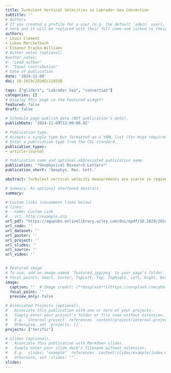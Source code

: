 ```yaml
---
title: Turbulent Vertical Velocities in Labrador Sea Convection
subtitle: ''
# Authors
# If you created a profile for a user (e.g. the default `admin` user), write the username (folder name)
# here and it will be replaced with their full name and linked to their profile.
authors:
- Louis Clément
- Lukas Merckelbach
- Eleanor Frajka-Williams
# Author notes (optional)
#author_notes:
#- "Lead author"
#- "Equal contribution"
# Date of publication
date: '2024-11-09'
doi: 10.1029/2024GL110318

tags: ["gliders", "Labrador Sea", "convection"]
categories: []
# Display this page in the Featured widget?
featured: false
draft: false

# Schedule page publish date (NOT publication's date).
publishDate: '2024-11-09T12:00:00.0Z'

# Publication type.
# Accepts a single type but formatted as a YAML list (for Hugo requirements).
# Enter a publication type from the CSL standard.
publication_types:
- article-journal

# Publication name and optional abbreviated publication name.
publication: '*Geophysical Research Letters*'
publication_short: 'Geophys. Res. Lett.'

abstract: Turbulent vertical velocity measurements are scarce in regions prone to convection such as the Labrador Sea, which hinders our understanding of deep convection dynamics. Vertical velocity, w \$w\$, is retrieved from wintertime glider deployments in the convective region. From w \$w\$, downward convective plumes of dense waters are identified. These plumes only cover a small fraction of the convective area. Throughout the convective area, the standard deviation of w \$w\$ agrees with scaling relations for the atmospheric surface and boundary layers. It initially depends on surface buoyancy loss in winter, and later, on wind stress after mid-March. Both periods are characterized by positive turbulent vertical buoyancy flux. During convective periods in winter, the positive buoyancy flux is mostly forced by surface heat loss. After mid-March, when buoyancy loss to the atmosphere is reduced, the positive buoyancy flux results from a restratifying upward freshwater flux, potentially of lateral origins and without much atmospheric influence.

# Summary. An optional shortened abstract.
summary: 

# Custom links (uncomment lines below)
# links:
# - name: Custom Link
#   url: http://example.org
url_pdf: "https://agupubs.onlinelibrary.wiley.com/doi/epdf/10.1029/2024GL110318"
url_code: ''
url_dataset: ''
url_poster: ''
url_project: ''
url_slides: ''
url_source: ''
url_video: ''


# Featured image
# To use, add an image named `featured.jpg/png` to your page's folder.
# Focal points: Smart, Center, TopLeft, Top, TopRight, Left, Right, BottomLeft, Bottom, BottomRight.
image:
  caption: ''  #'Image credit: [**Unsplash**](https://unsplash.com/photos/jdD8gXaTZsc)'
  focal_point: ''
  preview_only: false

# Associated Projects (optional).
#   Associate this publication with one or more of your projects.
#   Simply enter your project's folder or file name without extension.
#   E.g. `internal-project` references `content/project/internal-project/index.md`.
#   Otherwise, set `projects: []`.
projects: ["terific"]

# Slides (optional).
#   Associate this publication with Markdown slides.
#   Simply enter your slide deck's filename without extension.
#   E.g. `slides: "example"` references `content/slides/example/index.md`.
#   Otherwise, set `slides: ""`.
slides: 
---
```


<!--{{% callout note %}}
Click the *Cite* button above to demo the feature to enable visitors to import publication metadata into their reference management software.
{{% /callout %}}

{{% callout note %}}
Create your slides in Markdown - click the *Slides* button to check out the example.
{{% /callout %}}

Add the publication's **full text** or **supplementary notes** here. You can use rich formatting such as including [code, math, and images](https://docs.hugoblox.com/content/writing-markdown-latex/).
-->
